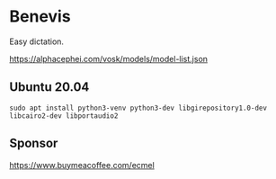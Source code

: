 # Benevis

Easy dictation.

https://alphacephei.com/vosk/models/model-list.json

## Ubuntu 20.04

```
sudo apt install python3-venv python3-dev libgirepository1.0-dev libcairo2-dev libportaudio2
```

## Sponsor

https://www.buymeacoffee.com/ecmel
